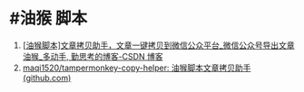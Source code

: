 # #油猴 脚本
1. [[油猴脚本]文章拷贝助手，文章一键拷贝到微信公众平台_微信公众号导出文章油猴_多动手, 勤思考的博客-CSDN 博客]( https://blog.csdn.net/cainiao1412/article/details/123890182 )
2. [maqi1520/tampermonkey-copy-helper: 油猴脚本文章拷贝助手 (github.com)](https://github.com/maqi1520/tampermonkey-copy-helper)